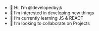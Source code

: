- 👋 Hi, I’m @developedbyjk
- 👀 I’m interested in developing new things
- 🌱 I’m currently learning JS & REACT
- 💞️ I’m looking to collaborate on Projects


